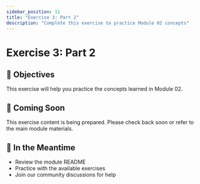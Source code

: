 ```yaml
---
sidebar_position: 11
title: "Exercise 3: Part 2"
description: "Complete this exercise to practice Module 02 concepts"
---
```


# Exercise 3: Part 2

## 🎯 Objectives

This exercise will help you practice the concepts learned in Module 02.

## 📝 Coming Soon

This exercise content is being prepared. Please check back soon or refer to the main module materials.

## 🚀 In the Meantime

- Review the module README
- Practice with the available exercises
- Join our community discussions for help

